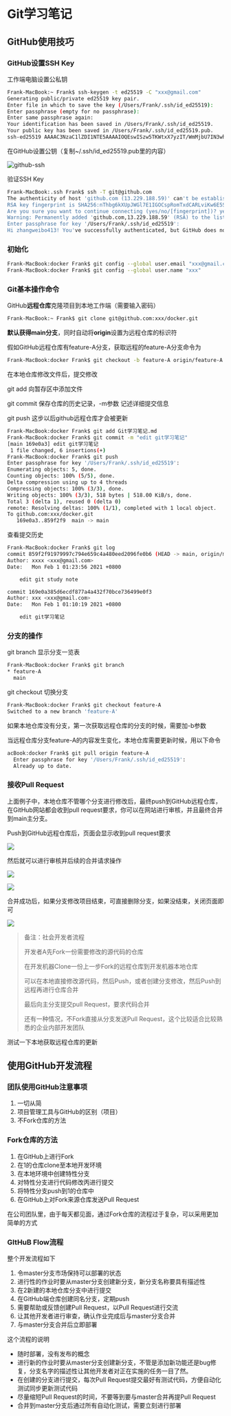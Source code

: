 # Git学习笔记

## GitHub使用技巧

### GitHub设置SSH Key

工作端电脑设置公私钥

```bash
Frank-MacBook:~ Frank$ ssh-keygen -t ed25519 -C "xxx@gmail.com"
Generating public/private ed25519 key pair.
Enter file in which to save the key (/Users/Frank/.ssh/id_ed25519):
Enter passphrase (empty for no passphrase):
Enter same passphrase again:
Your identification has been saved in /Users/Frank/.ssh/id_ed25519.
Your public key has been saved in /Users/Frank/.ssh/id_ed25519.pub.
ssh-ed25519 AAAAC3NzaC1lZDI1NTE5AAAAIOQEswISzw5TKWtxX7yzIT/WmMjbU7IN3whyzaYULprj xxx@gmail.com
```

 在GitHub设置公钥（复制~/.ssh/id_ed25519.pub里的内容）

![github-ssh](./images/github-ssh.png)

验证SSH Key

```bash
Frank-MacBook:.ssh Frank$ ssh -T git@github.com
The authenticity of host 'github.com (13.229.188.59)' can't be established.
RSA key fingerprint is SHA256:nThbg6kXUpJWGl7E1IGOCspRomTxdCARLviKw6E5SY8.
Are you sure you want to continue connecting (yes/no/[fingerprint])? yes
Warning: Permanently added 'github.com,13.229.188.59' (RSA) to the list of known hosts.
Enter passphrase for key '/Users/Frank/.ssh/id_ed25519':
Hi zhangweibo413! You've successfully authenticated, but GitHub does not provide shell access.
```

### 初始化

```bash
Frank-MacBook:docker Frank$ git config --global user.email "xxx@gmail.com"
Frank-MacBook:docker Frank$ git config --global user.name "xxx"
```

### Git基本操作命令

GitHub**远程仓库**克隆项目到本地工作端（需要输入密码）

```bash
Frank-MacBook:~ Frank$ git clone git@github.com:xxx/docker.git
```

**默认获得main分支**，同时自动将**origin**设置为远程仓库的标识符

假如GitHub远程仓库有feature-A分支，获取远程的feature-A分支命令为

```bash
Frank-MacBook:docker Frank$ git checkout -b feature-A origin/feature-A
```

在本地仓库修改文件后，提交修改

git add 向暂存区中添加文件

git commit 保存仓库的历史记录，-m参数 记述详细提交信息

git push 这步以后github远程仓库才会被更新

```bash
Frank-MacBook:docker Frank$ git add Git学习笔记.md
Frank-MacBook:docker Frank$ git commit -m "edit git学习笔记"
[main 169e0a3] edit git学习笔记
 1 file changed, 6 insertions(+)
Frank-MacBook:docker Frank$ git push
Enter passphrase for key '/Users/Frank/.ssh/id_ed25519':
Enumerating objects: 5, done.
Counting objects: 100% (5/5), done.
Delta compression using up to 4 threads
Compressing objects: 100% (3/3), done.
Writing objects: 100% (3/3), 518 bytes | 518.00 KiB/s, done.
Total 3 (delta 1), reused 0 (delta 0)
remote: Resolving deltas: 100% (1/1), completed with 1 local object.
To github.com:xxx/docker.git
   169e0a3..859f2f9  main -> main
```

查看提交历史

```bash
Frank-MacBook:docker Frank$ git log
commit 859f2f91979997c794e659c4a480eed2096fe0b6 (HEAD -> main, origin/main, origin/HEAD)
Author: xxxx <xxx@gmail.com>
Date:   Mon Feb 1 01:23:56 2021 +0800

    edit git study note

commit 169e0a385d6ecdf877a4a432f70bce736499e0f3
Author: xxx <xxx@gmail.com>
Date:   Mon Feb 1 01:10:19 2021 +0800

    edit git学习笔记
```

### 分支的操作

git branch	显示分支一览表

```bash
Frank-MacBook:docker Frank$ git branch
* feature-A
  main
```

git checkout 切换分支

```bash
Frank-MacBook:docker Frank$ git checkout feature-A
Switched to a new branch 'feature-A'
```

如果本地仓库没有分支，第一次获取远程仓库的分支的时候，需要加-b参数

当远程仓库分支feature-A的内容发生变化，本地仓库需要更新时候，用以下命令

```bash
acBook:docker Frank$ git pull origin feature-A
  Enter passphrase for key '/Users/Frank/.ssh/id_ed25519':
  Already up to date.
```

### 接收Pull Request

上面例子中，本地仓库不管哪个分支进行修改后，最终push到GitHub远程仓库，在GitHub网站都会收到pull request要求，你可以在网站进行审核，并且最终合并到main主分支。

Push到GitHub远程仓库后，页面会显示收到pull request要求

![](./images/github-ssh-1.png)

然后就可以进行审核并后续的合并请求操作

![](./images/github-ssh-2.png)

![](./images/github-ssh-3.png)

合并成功后，如果分支修改项目结束，可直接删除分支，如果没结束，关闭页面即可

![](./images/github-ssh-4.png)

> 备注：社会开发者流程
>
> 开发者A先Fork一份需要修改的源代码的仓库
>
> 在开发机器Clone一份上一步Fork的远程仓库到开发机器本地仓库
>
> 可以在本地直接修改源代码，然后Push，或者创建分支修改，然后Push到远程再进行仓库合并
>
> 最后向主分支提交pull Request，要求代码合并
>
> 还有一种情况，不Fork直接从分支发送Pull Request，这个比较适合比较熟悉的企业内部开发团队
>
测试一下本地获取远程仓库的更新

## 使用GitHub开发流程

### 团队使用GitHub注意事项

1. 一切从简
2. 项目管理工具与GitHub的区别（项目）
3. 不Fork仓库的方法

### Fork仓库的方法

1. 在GitHub上进行Fork
2. 在1的仓库clone至本地开发环境
3. 在本地环境中创建特性分支
4. 对特性分支进行代码修改丙进行提交
5. 将特性分支push到1的仓库中
6. 在GitHub上对Fork来源仓库发送Pull Request

在公司团队里，由于每天都见面，通过Fork仓库的流程过于复杂，可以采用更加简单的方式

### GItHuB Flow流程

整个开发流程如下

1. 令master分支市场保持可以部署的状态
2. 进行性的作业时要从master分支创建新分支，新分支名称要具有描述性
3. 在2新建的本地仓库分支中进行提交
4. 在GitHub端仓库创建同名分支，定期push
5. 需要帮助或反馈创建Pull Request，以Pull Request进行交流
6. 让其他开发者进行审查，确认作业完成后与master分支合并
7. 与master分支合并后立即部署

这个流程的说明

- 随时部署，没有发布的概念
- 进行新的作业时要从master分支创建新分支，不管是添加新功能还是bug修复，分支名字的描述性让其他开发者对正在实施的任务一目了然。
- 在创建的分支进行提交，每次Pull Request提交最好有测试代码，方便自动化测试同步更新测试代码
- 尽量缩短Pull Request的时间，不要等到要与master合并再提Pull Request
- 合并到master分支后通过所有自动化测试，需要立刻进行部署





